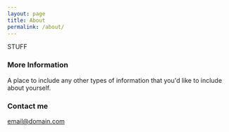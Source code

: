 ```yaml
---
layout: page
title: About
permalink: /about/
---
```


STUFF

### More Information

A place to include any other types of information that you'd like to include about yourself.

### Contact me

[email@domain.com](mailto:email@domain.com)
